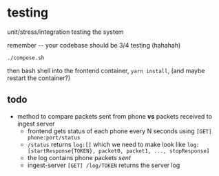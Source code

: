 # testing
unit/stress/integration testing the system

remember -- your codebase should be 3/4 testing (hahahah)

```
./compose.sh
```

then bash shell into the frontend container, `yarn install`, (and maybe restart the container?)

## todo

- method to compare packets sent from phone **vs** packets received to ingest server
   - frontend gets status of each phone every N seconds using `[GET] phone:port/status`
   - `/status` returns `log:[]` which we need to make look like `log:[startResponse{TOKEN}, packet0, packet1, ..., stopResponse]`
   - the log contains phone packets _sent_
   - ingest-server `[GET] /log/TOKEN` returns the server log
